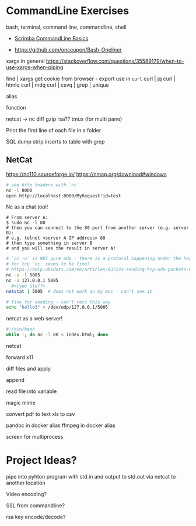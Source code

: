 CommandLine Exercises
=====================

bash, terminal, command line, commandline, shell


* [Scrimba CommandLine Basics](https://scrimba.com/command-line-basics-c08b87ogl0)

* https://github.com/onceupon/Bash-Oneliner

xargs in general https://stackoverflow.com/questions/35589179/when-to-use-xargs-when-piping

find | xargs
get cookie from browser - export use in `curl`
curl | jq
curl | htmlq
curl | mdq
curl | csvq
| grep
| unique

alias

function

netcat -> nc
diff
gzip
rsa??
tmux (for multi pane)

Print the first line of each file in a folder

SQL dump strip inserts to table with grep


NetCat
------

https://nc110.sourceforge.io/
https://nmap.org/download#windows

```bash
# see http headers with `nc`
nc -l 8000
open http://localhost:8000/MyRequest?id=test
```

Nc as a chat tool!
```
# From server A:
$ sudo nc -l 80
# then you can connect to the 80 port from another server (e.g. server B):
# e.g. telnet <server A IP address> 80
# then type something in server B
# and you will see the result in server A!
```
```bash
# `nc -u` is NOT pure udp - there is a protocol happening under the hood - can't really be used for inspecting pure udp
# for tcp `nc` seems to be fine?
# https://help.ubidots.com/en/articles/937233-sending-tcp-udp-packets-using-netcat
nc -u -l 5005
nc -u 127.0.0.1 5005
  #<type stuff>
netstat | 5005  # does not work on my mac - can't see it
```

```bash
# fine for sending - can't recv this way
echo "hello3" > /dev/udp/127.0.0.1/5005

```


netcat as a web server!
```bash
#!/bin/bash
while :; do nc -l 80 < index.html; done
```

netcat


forward x11


diff files and apply

append

read file into variable


magic mime


convert pdf to text
xls to csv

pandoc in docker alias
ffmpeg in docker alias

screen for multiprocess

Project Ideas?
=======

pipe into pyhton program with std.in and output to std.out via netcat to another location

Video encoding?

SSL from commandline?

rsa key encode/decode?